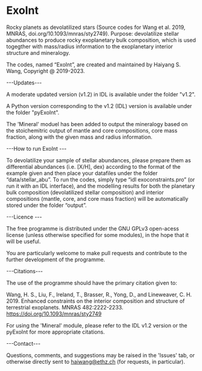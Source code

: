 # ExoInt
Rocky planets as devolatilized stars (Source codes for Wang et al. 2019, MNRAS, doi.org/10.1093/mnras/sty2749). Purpose: devolatilize stellar abundances to produce rocky exoplanetary bulk composition, which is used togegther with mass/radius information to the exoplanetary interior structure and mineralogy. 

The codes, named “ExoInt”, are created and maintained by Haiyang S. Wang, Copyright @ 2019-2023. 

---Updates---

A moderate updated version (v1.2) in IDL is available under the folder "v1.2". 

A Python version corresponding to the v1.2 (IDL) version is available under the folder "pyExoInt".

The 'Mineral' moduel has been added to output the mineralogy based on the stoichemitric output of mantle and core compositions, core mass fraction, along with the given mass and radius information.

---How to run ExoInt ---

To devolatilize your sample of stellar abundances, please prepare them as differential abundances (i.e. [X/H], dex) according to the format of the example given and then place your datafiles under the folder “data/stellar_abu”. To run the codes, simply type “idl exoconstraints.pro” (or run it with an IDL interface), and the modelling results for both the planetary bulk composition (devolatilized stellar composition) and interior compositions (mantle, core, and core mass fraction) will be automatically stored under the folder “output”. 

---Licence ---

The free programme is distributed under the GNU GPLv3 open-acess license (unless otherwise specified for some modules), in the hope that it will be useful.

You are particularly welcome to make pull requests and contribute to the further development of the programme. 

---Citations---

The use of the programme should have the primary citation given to:

Wang, H. S., Liu, F., Ireland, T., Brasser, R., Yong, D., and Lineweaver, C. H. 2019. Enhanced constraints on the interior composition and structure of terrestrial exoplanets. MNRAS 482:2222-2233. https://doi.org/10.1093/mnras/sty2749 

For using the 'Mineral' module, please refer to the IDL v1.2 version or the pyExoInt for more appropriate citations.

---Contact---

Questions, comments, and suggestions may be raised in the 'Issues' tab, or otherwise directly sent to haiwang@ethz.ch (for requests, in particular). 

